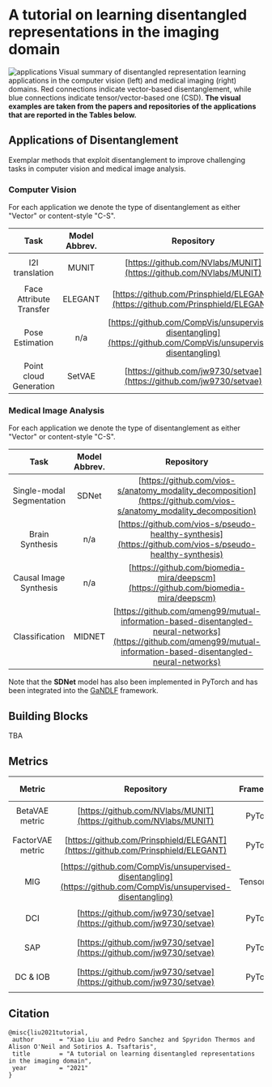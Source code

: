 # A tutorial on learning disentangled representations in the imaging domain

![applications](./assets/applications.png)
Visual summary of disentangled representation learning applications in the computer vision (left) and medical imaging (right) domains. Red connections indicate vector-based disentanglement, while blue connections indicate tensor/vector-based one (CSD). **The visual examples are taken from the papers and repositories of the applications that are reported in the Tables below.**

## Applications of Disentanglement
Exemplar methods that exploit disentanglement to improve challenging tasks in computer vision and medical image analysis.

### Computer Vision

For each application we denote the type of disentanglement as either "Vector" or content-style "C-S".

|     Task     | Model Abbrev. | Repository | Framework | Type | Original Implementation |
|:------------:|:------:|:--------:|:------:|:------:|:------:|
|I2I translation|MUNIT|[https://github.com/NVlabs/MUNIT](https://github.com/NVlabs/MUNIT) |PyTorch| C-S |<ul><li>- [x] </li>   |
|Face Attribute Transfer|ELEGANT|[https://github.com/Prinsphield/ELEGANT](https://github.com/Prinsphield/ELEGANT)  |PyTorch| Vector |<ul><li>- [x] </li> |
|Pose Estimation| n/a |[https://github.com/CompVis/unsupervised-disentangling](https://github.com/CompVis/unsupervised-disentangling)  |TensorFlow| C-S |<ul><li>- [x] </li> |
|Point cloud Generation|SetVAE|[https://github.com/jw9730/setvae](https://github.com/jw9730/setvae)  |PyTorch| Vector |<ul><li>- [x] </li> |

### Medical Image Analysis
  
For each application we denote the type of disentanglement as either "Vector" or content-style "C-S".
  
|     Task     | Model Abbrev. | Repository | Framework | Type | Original Implementation |
|:------------:|:------:|:--------:|:------:|:------:|:------:|
|Single-modal Segmentation|SDNet|[https://github.com/vios-s/anatomy_modality_decomposition](https://github.com/vios-s/anatomy_modality_decomposition) |Keras|C-S |<ul><li>- [x] </li>   |
|Brain Synthesis|n/a|[https://github.com/vios-s/pseudo-healthy-synthesis](https://github.com/vios-s/pseudo-healthy-synthesis)  |Keras| C-S |<ul><li>- [x] </li> |
|Causal Image Synthesis| n/a |[https://github.com/biomedia-mira/deepscm](https://github.com/biomedia-mira/deepscm)  |PyTorch| C-S |<ul><li>- [x] </li> |
|Classification|MIDNET|[https://github.com/qmeng99/mutual-information-based-disentangled-neural-networks](https://github.com/qmeng99/mutual-information-based-disentangled-neural-networks)  |Tensorflow| Vector |<ul><li>- [x] </li> |

Note that the **SDNet** model has also been implemented in PyTorch and has been integrated into the [GaNDLF](https://github.com/CBICA/GaNDLF) framework.

## Building Blocks
TBA
  
## Metrics
|     Metric     | Repository | Framework | Type | Original Implementation |
|:------------:|:--------:|:------:|:------:|:------:|
|BetaVAE metric|[https://github.com/NVlabs/MUNIT](https://github.com/NVlabs/MUNIT) |PyTorch| C-S |<ul><li>- [x] </li>   |
|FactorVAE metric|[https://github.com/Prinsphield/ELEGANT](https://github.com/Prinsphield/ELEGANT)  |PyTorch| Vector |<ul><li>- [x] </li> |
|MIG|[https://github.com/CompVis/unsupervised-disentangling](https://github.com/CompVis/unsupervised-disentangling)  |TensorFlow| C-S |<ul><li>- [x] </li> |
|DCI|[https://github.com/jw9730/setvae](https://github.com/jw9730/setvae)  |PyTorch| Vector |<ul><li>- [x] </li> |
|SAP|[https://github.com/jw9730/setvae](https://github.com/jw9730/setvae)  |PyTorch| Vector |<ul><li>- [x] </li> |
|DC & IOB|[https://github.com/jw9730/setvae](https://github.com/jw9730/setvae)  |PyTorch| Vector |<ul><li>- [x] </li> |  
 
## Citation
  
 ```
@misc{liu2021tutorial,
  author       = "Xiao Liu and Pedro Sanchez and Spyridon Thermos and Alison O'Neil and Sotirios A. Tsaftaris",
  title        = "A tutorial on learning disentangled representations in the imaging domain",
  year         = "2021"
}
```
  
